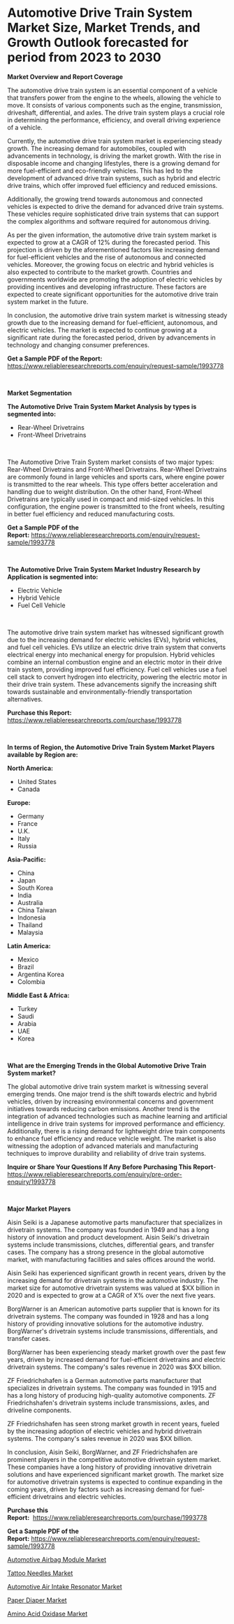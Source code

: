 <p><h1>Automotive Drive Train System Market Size, Market Trends, and Growth Outlook forecasted for period from 2023 to 2030</h1></p><p><strong>Market Overview and Report Coverage</strong></p>
<p><p>The automotive drive train system is an essential component of a vehicle that transfers power from the engine to the wheels, allowing the vehicle to move. It consists of various components such as the engine, transmission, driveshaft, differential, and axles. The drive train system plays a crucial role in determining the performance, efficiency, and overall driving experience of a vehicle.</p><p>Currently, the automotive drive train system market is experiencing steady growth. The increasing demand for automobiles, coupled with advancements in technology, is driving the market growth. With the rise in disposable income and changing lifestyles, there is a growing demand for more fuel-efficient and eco-friendly vehicles. This has led to the development of advanced drive train systems, such as hybrid and electric drive trains, which offer improved fuel efficiency and reduced emissions.</p><p>Additionally, the growing trend towards autonomous and connected vehicles is expected to drive the demand for advanced drive train systems. These vehicles require sophisticated drive train systems that can support the complex algorithms and software required for autonomous driving.</p><p>As per the given information, the automotive drive train system market is expected to grow at a CAGR of 12% during the forecasted period. This projection is driven by the aforementioned factors like increasing demand for fuel-efficient vehicles and the rise of autonomous and connected vehicles. Moreover, the growing focus on electric and hybrid vehicles is also expected to contribute to the market growth. Countries and governments worldwide are promoting the adoption of electric vehicles by providing incentives and developing infrastructure. These factors are expected to create significant opportunities for the automotive drive train system market in the future.</p><p>In conclusion, the automotive drive train system market is witnessing steady growth due to the increasing demand for fuel-efficient, autonomous, and electric vehicles. The market is expected to continue growing at a significant rate during the forecasted period, driven by advancements in technology and changing consumer preferences.</p></p>
<p><strong>Get a Sample PDF of the Report:</strong> <a href="https://www.reliableresearchreports.com/enquiry/request-sample/1993778">https://www.reliableresearchreports.com/enquiry/request-sample/1993778</a></p>
<p>&nbsp;</p>
<p><strong>Market Segmentation</strong></p>
<p><strong>The Automotive Drive Train System Market Analysis by types is segmented into:</strong></p>
<p><ul><li>Rear-Wheel Drivetrains</li><li>Front-Wheel Drivetrains</li></ul></p>
<p>&nbsp;</p>
<p><p>The Automotive Drive Train System market consists of two major types: Rear-Wheel Drivetrains and Front-Wheel Drivetrains. Rear-Wheel Drivetrains are commonly found in large vehicles and sports cars, where engine power is transmitted to the rear wheels. This type offers better acceleration and handling due to weight distribution. On the other hand, Front-Wheel Drivetrains are typically used in compact and mid-sized vehicles. In this configuration, the engine power is transmitted to the front wheels, resulting in better fuel efficiency and reduced manufacturing costs.</p></p>
<p><strong>Get a Sample PDF of the Report:</strong>&nbsp;<a href="https://www.reliableresearchreports.com/enquiry/request-sample/1993778">https://www.reliableresearchreports.com/enquiry/request-sample/1993778</a></p>
<p>&nbsp;</p>
<p><strong>The Automotive Drive Train System Market Industry Research by Application is segmented into:</strong></p>
<p><ul><li>Electric Vehicle</li><li>Hybrid Vehicle</li><li>Fuel Cell Vehicle</li></ul></p>
<p>&nbsp;</p>
<p><p>The automotive drive train system market has witnessed significant growth due to the increasing demand for electric vehicles (EVs), hybrid vehicles, and fuel cell vehicles. EVs utilize an electric drive train system that converts electrical energy into mechanical energy for propulsion. Hybrid vehicles combine an internal combustion engine and an electric motor in their drive train system, providing improved fuel efficiency. Fuel cell vehicles use a fuel cell stack to convert hydrogen into electricity, powering the electric motor in their drive train system. These advancements signify the increasing shift towards sustainable and environmentally-friendly transportation alternatives.</p></p>
<p><strong>Purchase this Report:</strong>&nbsp; <a href="https://www.reliableresearchreports.com/purchase/1993778">https://www.reliableresearchreports.com/purchase/1993778</a></p>
<p>&nbsp;</p>
<p><strong>In terms of Region, the Automotive Drive Train System Market Players available by Region are:</strong></p>
<p>
    <p> <strong> North America: </strong>
        <ul>
            <li>United States</li>
            <li>Canada</li>
        </ul>
        </p> 
    <p> <strong> Europe: </strong>
        <ul>
            <li>Germany</li>
            <li>France</li>
            <li>U.K.</li>
            <li>Italy</li>
            <li>Russia</li>
        </ul>
        </p> 
    <p> <strong> Asia-Pacific: </strong>
        <ul>
            <li>China</li>
            <li>Japan</li>
            <li>South Korea</li>
            <li>India</li>
            <li>Australia</li>
            <li>China Taiwan</li>
            <li>Indonesia</li>
            <li>Thailand</li>
            <li>Malaysia</li>
        </ul>
        </p> 
    <p> <strong> Latin America: </strong>
        <ul>
            <li>Mexico</li>
            <li>Brazil</li>
            <li>Argentina Korea</li>
            <li>Colombia</li>
        </ul>
        </p> 
    <p> <strong> Middle East & Africa: </strong>
        <ul>
            <li>Turkey</li>
            <li>Saudi</li>
            <li>Arabia</li>
            <li>UAE</li>
            <li>Korea</li>
        </ul>
    </p>
    </p>
<p>&nbsp;</p>
<p><strong>What are the Emerging Trends in the Global Automotive Drive Train System market?</strong></p>
<p><p>The global automotive drive train system market is witnessing several emerging trends. One major trend is the shift towards electric and hybrid vehicles, driven by increasing environmental concerns and government initiatives towards reducing carbon emissions. Another trend is the integration of advanced technologies such as machine learning and artificial intelligence in drive train systems for improved performance and efficiency. Additionally, there is a rising demand for lightweight drive train components to enhance fuel efficiency and reduce vehicle weight. The market is also witnessing the adoption of advanced materials and manufacturing techniques to improve durability and reliability of drive train systems.</p></p>
<p><strong>Inquire or Share Your Questions If Any Before Purchasing This Report</strong>- <a href="https://www.reliableresearchreports.com/enquiry/pre-order-enquiry/1993778">https://www.reliableresearchreports.com/enquiry/pre-order-enquiry/1993778</a></p>
<p>&nbsp;</p>
<p><strong>Major Market Players</strong></p>
<p><p>Aisin Seiki is a Japanese automotive parts manufacturer that specializes in drivetrain systems. The company was founded in 1949 and has a long history of innovation and product development. Aisin Seiki's drivetrain systems include transmissions, clutches, differential gears, and transfer cases. The company has a strong presence in the global automotive market, with manufacturing facilities and sales offices around the world.</p><p>Aisin Seiki has experienced significant growth in recent years, driven by the increasing demand for drivetrain systems in the automotive industry. The market size for automotive drivetrain systems was valued at $XX billion in 2020 and is expected to grow at a CAGR of X% over the next five years.</p><p>BorgWarner is an American automotive parts supplier that is known for its drivetrain systems. The company was founded in 1928 and has a long history of providing innovative solutions for the automotive industry. BorgWarner's drivetrain systems include transmissions, differentials, and transfer cases.</p><p>BorgWarner has been experiencing steady market growth over the past few years, driven by increased demand for fuel-efficient drivetrains and electric drivetrain systems. The company's sales revenue in 2020 was $XX billion.</p><p>ZF Friedrichshafen is a German automotive parts manufacturer that specializes in drivetrain systems. The company was founded in 1915 and has a long history of producing high-quality automotive components. ZF Friedrichshafen's drivetrain systems include transmissions, axles, and driveline components.</p><p>ZF Friedrichshafen has seen strong market growth in recent years, fueled by the increasing adoption of electric vehicles and hybrid drivetrain systems. The company's sales revenue in 2020 was $XX billion.</p><p>In conclusion, Aisin Seiki, BorgWarner, and ZF Friedrichshafen are prominent players in the competitive automotive drivetrain system market. These companies have a long history of providing innovative drivetrain solutions and have experienced significant market growth. The market size for automotive drivetrain systems is expected to continue expanding in the coming years, driven by factors such as increasing demand for fuel-efficient drivetrains and electric vehicles.</p></p>
<p><strong>Purchase this Report:</strong>&nbsp;&nbsp;<a href="https://www.reliableresearchreports.com/purchase/1993778">https://www.reliableresearchreports.com/purchase/1993778</a></p>
<p></p>
<p><strong>Get a Sample PDF of the Report:</strong>&nbsp;<a href="https://www.reliableresearchreports.com/enquiry/request-sample/1993778">https://www.reliableresearchreports.com/enquiry/request-sample/1993778</a></p>
<p><p><a href="https://github.com/ChiragRp1/Market-Research-Report-List-1/blob/main/automotive-airbag-module-market.md">Automotive Airbag Module Market</a></p><p><a href="https://www.linkedin.com/pulse/decoding-tattoo-needles-market-deep-dive-latest-trends-segmentation-7zwwe/">Tattoo Needles Market</a></p><p><a href="https://github.com/BryceTownsendr/Market-Research-Report-List-1/blob/main/automotive-air-intake-resonator-market.md">Automotive Air Intake Resonator Market</a></p><p><a href="https://www.linkedin.com/pulse/paper-diaper-market-size-2023-2030-global-industrial-analysis-s6dye/">Paper Diaper Market</a></p><p><a href="https://medium.com/@isomgleason/amino-acid-oxidase-market-outlook-industry-overview-and-forecast-2023-to-2030-8fe1d43adcb8">Amino Acid Oxidase Market</a></p></p>